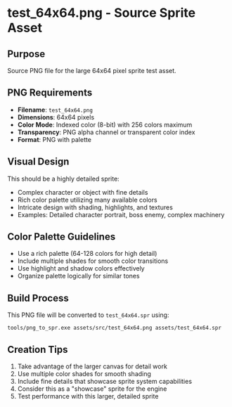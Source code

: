 # test_64x64.png - Source Sprite Asset

## Purpose
Source PNG file for the large 64x64 pixel sprite test asset.

## PNG Requirements
- **Filename**: `test_64x64.png`
- **Dimensions**: 64x64 pixels
- **Color Mode**: Indexed color (8-bit) with 256 colors maximum
- **Transparency**: PNG alpha channel or transparent color index
- **Format**: PNG with palette

## Visual Design
This should be a highly detailed sprite:
- Complex character or object with fine details
- Rich color palette utilizing many available colors
- Intricate design with shading, highlights, and textures
- Examples: Detailed character portrait, boss enemy, complex machinery

## Color Palette Guidelines
- Use a rich palette (64-128 colors for high detail)
- Include multiple shades for smooth color transitions
- Use highlight and shadow colors effectively
- Organize palette logically for similar tones

## Build Process
This PNG file will be converted to `test_64x64.spr` using:
```
tools/png_to_spr.exe assets/src/test_64x64.png assets/test_64x64.spr
```

## Creation Tips
1. Take advantage of the larger canvas for detail work
2. Use multiple color shades for smooth shading
3. Include fine details that showcase sprite system capabilities
4. Consider this as a "showcase" sprite for the engine
5. Test performance with this larger, detailed sprite
